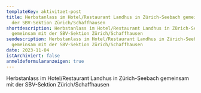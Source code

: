 ```yaml
---
templateKey: aktivitaet-post
title: Herbstanlass im Hotel/Restaurant Landhus in Zürich-Seebach gemeinsam mit
  der SBV-Sektion Zürich/Schaffhausen
shortdescription: Herbstanlass im Hotel/Restaurant Landhus in Zürich-Seebach
  gemeinsam mit der SBV-Sektion Zürich/Schaffhausen
seodescription: Herbstanlass im Hotel/Restaurant Landhus in Zürich-Seebach
  gemeinsam mit der SBV-Sektion Zürich/Schaffhausen
date: 2023-11-04
istArchiviert: false
anmeldeformularanzeigen: true
---
```

Herbstanlass im Hotel/Restaurant Landhus in Zürich-Seebach gemeinsam mit der SBV-Sektion Zürich/Schaffhausen 